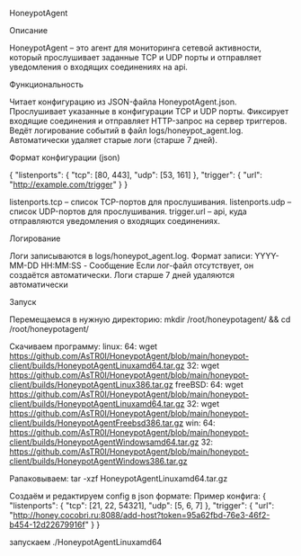 HoneypotAgent

Описание

HoneypotAgent – это агент для мониторинга сетевой активности, который прослушивает заданные TCP и UDP порты и отправляет уведомления о входящих соединениях на api.

Функциональность

Читает конфигурацию из JSON-файла HoneypotAgent.json.
Прослушивает указанные в конфигурации TCP и UDP порты.
Фиксирует входящие соединения и отправляет HTTP-запрос на сервер триггеров.
Ведёт логирование событий в файл logs/honeypot_agent.log.
Автоматически удаляет старые логи (старше 7 дней).

Формат конфигурации (json)

{
  "listenports": {
    "tcp": [80, 443],
    "udp": [53, 161]
  },
  "trigger": {
    "url": "http://example.com/trigger"
  }
}

listenports.tcp – список TCP-портов для прослушивания.
listenports.udp – список UDP-портов для прослушивания.
trigger.url – api, куда отправляются уведомления о входящих соединениях.

Логирование

Логи записываются в logs/honeypot_agent.log.
Формат записи: YYYY-MM-DD HH:MM:SS - Сообщение
Если лог-файл отсутствует, он создаётся автоматически.
Логи старше 7 дней удаляются автоматически

Запуск

Перемещаемся в нужную директорию: mkdir /root/honeypotagent/ && cd /root/honeypotagent/

Скачиваем программу:
    linux:
        64: wget https://github.com/AsTR0I/HoneypotAgent/blob/main/honeypot-client/builds/HoneypotAgentLinuxamd64.tar.gz
        32: wget https://github.com/AsTR0I/HoneypotAgent/blob/main/honeypot-client/builds/HoneypotAgentLinux386.tar.gz
    freeBSD:
        64: wget https://github.com/AsTR0I/HoneypotAgent/blob/main/honeypot-client/builds/HoneypotAgentLinuxamd64.tar.gz
        32: wget https://github.com/AsTR0I/HoneypotAgent/blob/main/honeypot-client/builds/HoneypotAgentFreebsd386.tar.gz
    win:
        64: https://github.com/AsTR0I/HoneypotAgent/blob/main/honeypot-client/builds/HoneypotAgentWindowsamd64.tar.gz
        32: https://github.com/AsTR0I/HoneypotAgent/blob/main/honeypot-client/builds/HoneypotAgentWindows386.tar.gz

Рапаковываем: tar -xzf HoneypotAgentLinuxamd64.tar.gz

Создаём и редактируем config в json формате:
    Пример конфига:
        {
            "listenports": {
                "tcp": [21, 22, 54321],
                "udp": [5, 6, 7]
            },
            "trigger": {
                "url": "http://honey.cocobri.ru:8088/add-host?token=95a62fbd-76e3-46f2-b454-12d22679916f"
            }
        }
        
запускаем ./HoneypotAgentLinuxamd64